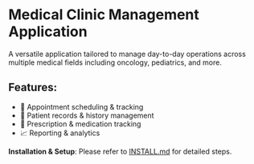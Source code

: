 # Medical Clinic Management Application

A versatile application tailored to manage day-to-day operations across multiple medical fields including oncology, pediatrics, and more.


## Features:
- 📅 Appointment scheduling & tracking
- 📜 Patient records & history management
- 💊 Prescription & medication tracking
- 📈 Reporting & analytics

**Installation & Setup**: Please refer to [INSTALL.md](./INSTALL.md) for detailed steps.
